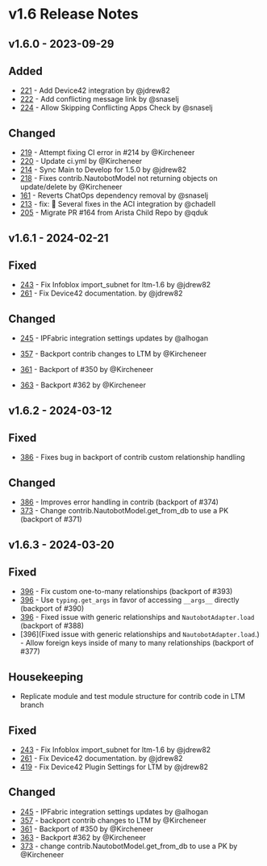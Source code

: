 # v1.6 Release Notes

## v1.6.0 - 2023-09-29

## Added

- [221](https://github.com/nautobot/nautobot-plugin-ssot/pull/221) - Add Device42 integration by @jdrew82
- [222](https://github.com/nautobot/nautobot-plugin-ssot/pull/222) - Add conflicting message link by @snaselj
- [224](https://github.com/nautobot/nautobot-plugin-ssot/pull/224) - Allow Skipping Conflicting Apps Check by @snaselj

## Changed

- [219](https://github.com/nautobot/nautobot-plugin-ssot/pull/219) - Attempt fixing CI error in #214 by @Kircheneer
- [220](https://github.com/nautobot/nautobot-plugin-ssot/pull/220) - Update ci.yml by @Kircheneer
- [214](https://github.com/nautobot/nautobot-plugin-ssot/pull/214) - Sync Main to Develop for 1.5.0 by @jdrew82
- [218](https://github.com/nautobot/nautobot-plugin-ssot/pull/218) - Fixes contrib.NautobotModel not returning objects on update/delete by @Kircheneer
- [161](https://github.com/nautobot/nautobot-plugin-ssot/pull/161) - Reverts ChatOps dependency removal by @snaselj
- [213](https://github.com/nautobot/nautobot-plugin-ssot/pull/213) - fix: :bug: Several fixes in the ACI integration by @chadell
- [205](https://github.com/nautobot/nautobot-plugin-ssot/pull/205) - Migrate PR #164 from Arista Child Repo by @qduk

## v1.6.1 - 2024-02-21

## Fixed

- [243](https://github.com/nautobot/nautobot-app-ssot/pull/243) - Fix Infoblox import_subnet for ltm-1.6 by @jdrew82
- [261](https://github.com/nautobot/nautobot-app-ssot/pull/261) - Fix Device42 documentation. by @jdrew82

## Changed

- [245](https://github.com/nautobot/nautobot-app-ssot/pull/245) - IPFabric integration settings updates by @alhogan

- [357](https://github.com/nautobot/nautobot-app-ssot/pull/357) - Backport contrib changes to LTM by @Kircheneer
- [361](https://github.com/nautobot/nautobot-app-ssot/pull/361) - Backport of #350 by @Kircheneer
- [363](https://github.com/nautobot/nautobot-app-ssot/pull/363) - Backport #362 by @Kircheneer

## v1.6.2 - 2024-03-12

## Fixed

- [386](https://github.com/nautobot/nautobot-app-ssot/pull/386) - Fixes bug in backport of contrib custom relationship handling

## Changed

- [386](https://github.com/nautobot/nautobot-app-ssot/pull/386) - Improves error handling in contrib (backport of #374)
- [373](https://github.com/nautobot/nautobot-app-ssot/pull/373) - Change contrib.NautobotModel.get_from_db to use a PK (backport of #371)

## v1.6.3 - 2024-03-20

## Fixed

- [396](https://github.com/nautobot/nautobot-app-ssot/pull/396) - Fix custom one-to-many relationships (backport of #393)
- [396](https://github.com/nautobot/nautobot-app-ssot/pull/396) -
  Use `typing.get_args` in favor of accessing `__args__` directly (backport of #390)
- [396](https://github.com/nautobot/nautobot-app-ssot/pull/396) -
  Fixed issue with generic relationships and `NautobotAdapter.load` (backport of #388)
- [396](Fixed issue with generic relationships and `NautobotAdapter.load`.) -
  Allow foreign keys inside of many to many relationships (backport of #377)

## Housekeeping

- Replicate module and test module structure for contrib code in LTM branch

## Fixed

- [243](https://github.com/nautobot/nautobot-app-ssot/pull/243) - Fix Infoblox import_subnet for ltm-1.6 by @jdrew82
- [261](https://github.com/nautobot/nautobot-app-ssot/pull/261) - Fix Device42 documentation. by @jdrew82
- [419](https://github.com/nautobot/nautobot-app-ssot/pull/419) - Fix Device42 Plugin Settings for LTM by @jdrew82

## Changed

- [245](https://github.com/nautobot/nautobot-app-ssot/pull/245) - IPFabric integration settings updates by @alhogan
- [357](https://github.com/nautobot/nautobot-app-ssot/pull/357) - backport contrib changes to LTM by @Kircheneer
- [361](https://github.com/nautobot/nautobot-app-ssot/pull/361) - Backport of #350 by @Kircheneer
- [363](https://github.com/nautobot/nautobot-app-ssot/pull/363) - Backport #362 by @Kircheneer
- [373](https://github.com/nautobot/nautobot-app-ssot/pull/373) - change contrib.NautobotModel.get_from_db to use a PK by @Kircheneer
